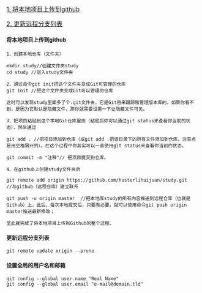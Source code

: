 
<a href="#将本地项目上传到github" style="font-size:16px">1. 将本地项目上传到github<a>

<a href="#更新远程分支列表" style="font-size:16px">2. 更新远程分支列表</a>

#### 将本地项目上传到github

    1、创建本地仓库（文件夹）

    mkdir study//创建文件夹study
    cd study //进入study文件夹

    2、通过命令git init把这个文件夹变成Git可管理的仓库
    git init //把这个文件夹变成Git可以管理的仓库

    这时可以发现study里面多了个.git文件夹，它是Git用来跟踪和管理版本库的。如果你看不到，是因为它默认是隐藏文件，那你就需要设置一下让隐藏文件可见。

    3、把项目粘贴到这个本地Git仓库里面（粘贴后你可以通过git status来查看你当前的状态），然后通过

    git add . //把项目添加到仓库（或git add .把该目录下的所有文件添加到仓库，注意点是用空格隔开的）。在这个过程中你其实可以一直使用git status来查看你当前的状态。

    git commit -m "注释"// 把项目提交到仓库。

    4、在github上创建study文件夹后

    git remote add origin https://github.com/husterlihuijuan/study.git   //与github（远程仓库）建立联系

    git push -u origin master  //把本地库study的所有内容推送到远程仓库（也就是Github）上，此后，每次本地提交后，只要有必要，就可以使用命令git push origin master推送最新修改；

    至此就完成了将本地项目上传到Github的整个过程。

#### 更新远程分支列表

    git remote update origin --prune 

#### 设置全局的用户名和邮箱
    git config --global user.name "Real Name"
    git config --global user.email "e-mail@domain.tld"
